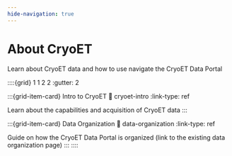 ```yaml
---
hide-navigation: true
---
```


# About CryoET

Learn about CryoET data and how to use navigate the CryoET Data Portal

::::{grid} 1 1 2 2
:gutter: 2

:::{grid-item-card} Intro to CryoET
:link: cryoet-intro
:link-type: ref

Learn about the capabilities and acquisition of CryoET data
:::

:::{grid-item-card} Data Organization
:link: data-organization
:link-type: ref

Guide on how the CryoET Data Portal is organized (link to the existing data organization page)
:::
::::
